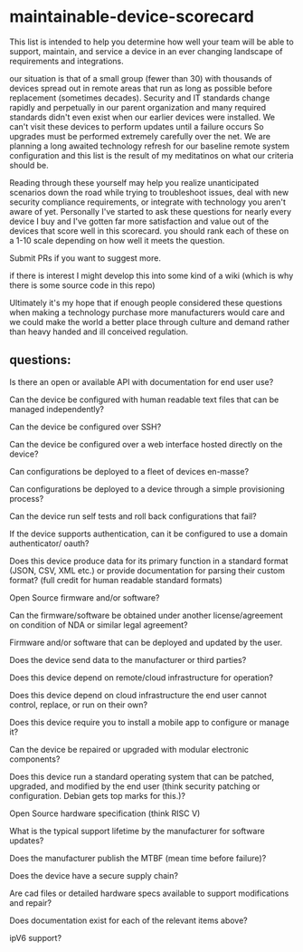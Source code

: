 # maintainable-device-scorecard

This list is intended to help you determine how well your team will be able to support, maintain, and service a device in an ever changing landscape of requirements and integrations. 

our situation is that of a small group (fewer than 30) with thousands of devices spread out in remote areas that run as long as possible before replacement (sometimes decades).  Security and IT standards change rapidly and perpetually in our parent organization and many required standards didn't even exist when our earlier devices were installed. We can't visit these devices to perform updates until a failure occurs So upgrades must be performed extremely carefully over the net. We are planning a long awaited technology refresh for our baseline remote system configuration and this list is the result of my meditatinos on what our criteria should be. 

Reading through these yourself may help you realize unanticipated scenarios down the road while trying to troubleshoot issues, deal with new security compliance requirements, or integrate with technology you aren't aware of yet. Personally I've started to ask these questions for nearly every device I buy and I've gotten far more satisfaction and value out of the devices that score well in this scorecard. you should rank each of these on a 1-10 scale depending on how well it meets the question. 

Submit PRs if you want to suggest more. 

if there is interest I might develop this into some kind of a wiki (which is why there is some source code in this repo) 

Ultimately it's my hope that if enough people considered these questions when making a technology purchase more manufacturers would care and we could make the world a better place through culture and demand rather than heavy handed and ill conceived regulation. 

## questions:

Is there an open or available API with documentation for end user use?

Can the device be configured with human readable text files that can be managed independently?

Can the device be configured over SSH?

Can the device be configured over a web interface hosted directly on the device?

Can configurations be deployed to a fleet of devices en-masse?

Can configurations be deployed to a device through a simple provisioning process?

Can the device run self tests and roll back configurations that fail?

If the device supports authentication, can it be configured to use a domain authenticator/ oauth?

Does this device produce data for its primary function in a standard format (JSON, CSV, XML etc.) or provide documentation for parsing their custom format? (full credit for human readable standard formats)

Open Source firmware and/or software?

Can the firmware/software be obtained under another license/agreement on condition of NDA or similar legal agreement?

Firmware and/or software that can be deployed and updated by the user.

Does the device send data to the manufacturer or third parties?

Does this device depend on remote/cloud infrastructure for operation?

Does this device depend on cloud infrastructure the end user cannot control, replace, or run on their own? 

Does this device require you to install a mobile app to configure or manage it? 

Can the device be repaired or upgraded with modular electronic components?

Does this device run a standard operating system that can be patched, upgraded, and modified by the end user (think security patching or configuration. Debian gets top marks for this.)?

Open Source hardware specification (think RISC V)

What is the typical support lifetime by the manufacturer for software updates?

Does the manufacturer publish the MTBF (mean time before failure)?

Does the device have a secure supply chain?

Are cad files or detailed hardware specs available to support modifications and repair?

Does documentation exist for each of the relevant items above?

ipV6 support?
